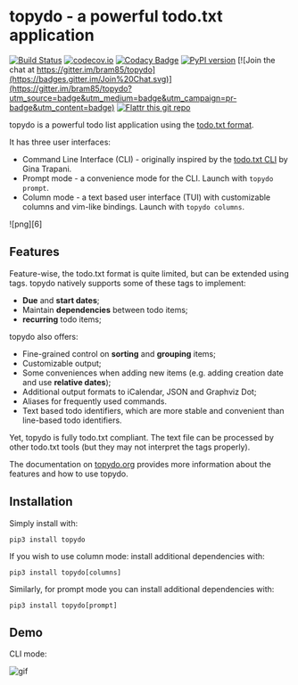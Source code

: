 topydo - a powerful todo.txt application
========================================

[![Build Status](https://travis-ci.org/bram85/topydo.svg?branch=master)](https://travis-ci.org/bram85/topydo) [![codecov.io](https://codecov.io/github/bram85/topydo/coverage.svg?branch=master)](https://codecov.io/github/bram85/topydo?branch=master) [![Codacy Badge](https://api.codacy.com/project/badge/Grade/2957b80fffa0460bbb0e1ff7948f0ee7)](https://www.codacy.com/app/bram85/topydo?utm_source=github.com&amp;utm_medium=referral&amp;utm_content=bram85/topydo&amp;utm_campaign=Badge_Grade) [![PyPI version](https://badge.fury.io/py/topydo.svg)](https://badge.fury.io/py/topydo) [![Join the chat at https://gitter.im/bram85/topydo](https://badges.gitter.im/Join%20Chat.svg)](https://gitter.im/bram85/topydo?utm_source=badge&utm_medium=badge&utm_campaign=pr-badge&utm_content=badge) [![Flattr this git repo](http://api.flattr.com/button/flattr-badge-large.png)](https://flattr.com/submit/auto?user_id=bram85&url=https://github.com/bram85/topydo&title=topydo&language=&tags=github&category=software) 

topydo is a powerful todo list application using the [todo.txt format][1].

It has three user interfaces:

* Command Line Interface (CLI) - originally inspired by the [todo.txt CLI][2]
  by Gina Trapani.
* Prompt mode - a convenience mode for the CLI. Launch with `topydo prompt`.
* Column mode - a text based user interface (TUI) with customizable columns and
  vim-like bindings. Launch with `topydo columns`.

![png][6]

Features
--------

Feature-wise, the todo.txt format is quite limited, but can be extended using
tags. topydo natively supports some of these tags to implement:

* **Due** and **start dates**;
* Maintain **dependencies** between todo items;
* **recurring** todo items;

topydo also offers:

* Fine-grained control on **sorting** and **grouping** items;
* Customizable output;
* Some conveniences when adding new items (e.g. adding creation date and use
  **relative dates**);
* Additional output formats to iCalendar, JSON and Graphviz Dot;
* Aliases for frequently used commands.
* Text based todo identifiers, which are more stable and convenient than
  line-based todo identifiers.

Yet, topydo is fully todo.txt compliant. The text file can be processed by
other todo.txt tools (but they may not interpret the tags properly).

The documentation on [topydo.org][4] provides more information about the
features and how to use topydo.

Installation
------------

Simply install with:

    pip3 install topydo

If you wish to use column mode: install additional dependencies with:

    pip3 install topydo[columns]

Similarly, for prompt mode you can install additional dependencies with:

    pip3 install topydo[prompt]

Demo
----

CLI mode:

![gif][5]

[1]: https://github.com/ginatrapani/todo.txt-cli/wiki/The-Todo.txt-Format
[2]: https://github.com/ginatrapani/todo.txt-cli
[3]: https://raw.githubusercontent.com/bram85/topydo/master/docs/columns.png
[4]: https://cdn.rawgit.com/bram85/topydo/master/docs/index.html
[5]: https://raw.githubusercontent.com/bram85/topydo/master/docs/topydo.gif
